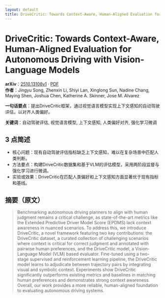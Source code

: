 ```yaml
---
layout: default
title: DriveCritic: Towards Context-Aware, Human-Aligned Evaluation for Autonomous Driving with Vision-Language Models
---
```


# DriveCritic: Towards Context-Aware, Human-Aligned Evaluation for Autonomous Driving with Vision-Language Models
**arXiv**：[2510.13108v1](https://arxiv.org/abs/2510.13108) · [PDF](https://arxiv.org/pdf/2510.13108.pdf)  
**作者**：Jingyu Song, Zhenxin Li, Shiyi Lan, Xinglong Sun, Nadine Chang, Maying Shen, Joshua Chen, Katherine A. Skinner, Jose M. Alvarez  

**一句话要点**：提出DriveCritic框架，通过视觉语言模型实现上下文感知的自动驾驶评估，以对齐人类偏好。

**关键词**：自动驾驶评估, 视觉语言模型, 上下文感知, 人类偏好对齐, 强化学习微调

## 3 点简述
- 核心问题：现有自动驾驶评估指标缺乏上下文感知，难以在复杂场景中匹配人类判断。
- 方法要点：构建DriveCritic数据集和基于VLM的评估模型，采用两阶段监督与强化学习进行微调。
- 实验或效果：DriveCritic在匹配人类偏好和上下文感知方面显著优于现有指标和基线。

## 摘要（原文）

> Benchmarking autonomous driving planners to align with human judgment remains
> a critical challenge, as state-of-the-art metrics like the Extended Predictive
> Driver Model Score (EPDMS) lack context awareness in nuanced scenarios. To
> address this, we introduce DriveCritic, a novel framework featuring two key
> contributions: the DriveCritic dataset, a curated collection of challenging
> scenarios where context is critical for correct judgment and annotated with
> pairwise human preferences, and the DriveCritic model, a Vision-Language Model
> (VLM) based evaluator. Fine-tuned using a two-stage supervised and
> reinforcement learning pipeline, the DriveCritic model learns to adjudicate
> between trajectory pairs by integrating visual and symbolic context.
> Experiments show DriveCritic significantly outperforms existing metrics and
> baselines in matching human preferences and demonstrates strong context
> awareness. Overall, our work provides a more reliable, human-aligned foundation
> to evaluating autonomous driving systems.

